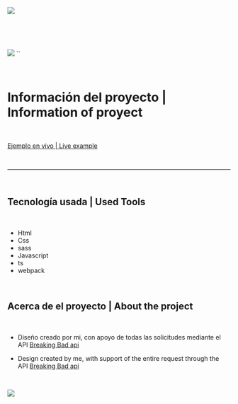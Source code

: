 ![](https://i.ibb.co/KjDKJNW/Header-Footer.png)

<br>
<br>
<br>

![](https://i.ibb.co/txgpz0s/Logo-Ec.png)
``
<br>
<br>
<br>

Información del proyecto    |   Information of proyect
=============

<br>

[Ejemplo en vivo | Live example](https://estefanoc.github.io/Breaking-Bad/ "Proyect Link")

<br>

----

<br>

<h2>Tecnología usada         |       Used Tools</h2>

<br>

- Html
- Css
- sass
- Javascript
- ts
- webpack
     
<br>

<h2>Acerca de el proyecto         |       About the project</h2>

<br>

* Diseño creado por mi, con apoyo de todas las solicitudes mediante el API [Breaking Bad api](https://www.breakingbadapi.com/documentation "BreakingBadApi")

* Design created by me, with support of the entire request through the API [Breaking Bad api](https://www.breakingbadapi.com/documentation "BreakingBadApi")


<br>

![](https://i.ibb.co/KjDKJNW/Header-Footer.png)
